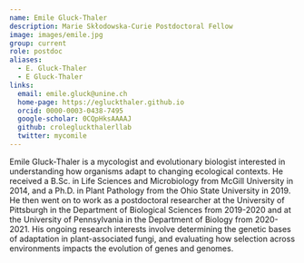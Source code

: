 ```yaml
---
name: Emile Gluck-Thaler
description: Marie Skłodowska-Curie Postdoctoral Fellow
image: images/emile.jpg
group: current
role: postdoc
aliases:
  - E. Gluck-Thaler
  - E Gluck-Thaler
links:
  email: emile.gluck@unine.ch
  home-page: https://egluckthaler.github.io
  orcid: 0000-0003-0438-7495
  google-scholar: 0CQpHksAAAAJ
  github: crolegluckthalerllab
  twitter: mycomile
---
```


Emile Gluck-Thaler is a mycologist and evolutionary biologist interested in understanding how organisms adapt to changing ecological contexts. He received a B.Sc. in Life Sciences and Microbiology from McGill University in 2014, and a Ph.D. in Plant Pathology from the Ohio State University in 2019. He then went on to work as a postdoctoral researcher at the University of Pittsburgh in the Department of Biological Sciences from 2019-2020 and at the University of Pennsylvania in the Department of Biology from 2020-2021. His ongoing research interests involve determining the genetic bases of adaptation in plant-associated fungi, and evaluating how selection across environments impacts the evolution of genes and genomes.